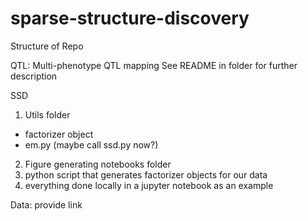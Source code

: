 # sparse-structure-discovery

Structure of Repo

QTL: Multi-phenotype QTL mapping 
See README in folder for further description

SSD
1. Utils folder
- factorizer object
- em.py (maybe call ssd.py now?)
2. Figure generating notebooks folder
3. python script that generates factorizer objects for our data
4. everything done locally in a jupyter notebook as an example


Data: provide link 
